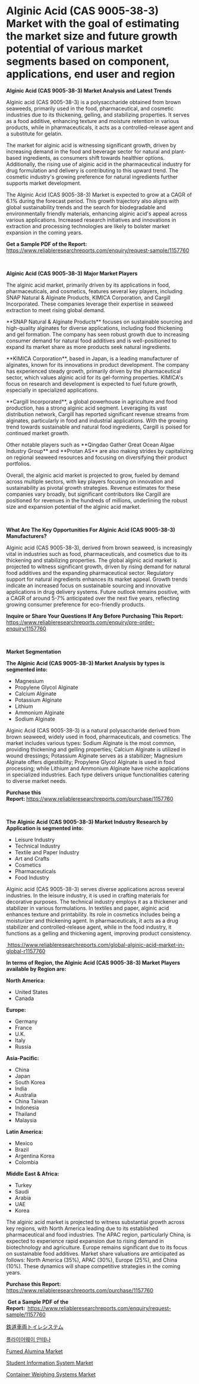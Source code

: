 <p><h1>Alginic Acid (CAS 9005-38-3) Market with the goal of estimating the market size and future growth potential of various market segments based on component, applications, end user and region</h1></p><p><strong>Alginic Acid (CAS 9005-38-3) Market Analysis and Latest Trends</strong></p>
<p><p>Alginic acid (CAS 9005-38-3) is a polysaccharide obtained from brown seaweeds, primarily used in the food, pharmaceutical, and cosmetic industries due to its thickening, gelling, and stabilizing properties. It serves as a food additive, enhancing texture and moisture retention in various products, while in pharmaceuticals, it acts as a controlled-release agent and a substitute for gelatin.</p><p>The market for alginic acid is witnessing significant growth, driven by increasing demand in the food and beverage sector for natural and plant-based ingredients, as consumers shift towards healthier options. Additionally, the rising use of alginic acid in the pharmaceutical industry for drug formulation and delivery is contributing to this upward trend. The cosmetic industry's growing preference for natural ingredients further supports market development.</p><p>The Alginic Acid (CAS 9005-38-3) Market is expected to grow at a CAGR of 6.1% during the forecast period. This growth trajectory also aligns with global sustainability trends and the search for biodegradable and environmentally friendly materials, enhancing alginic acid's appeal across various applications. Increased research initiatives and innovations in extraction and processing technologies are likely to bolster market expansion in the coming years.</p></p>
<p><strong>Get a Sample PDF of the Report:&nbsp;</strong> <a href="https://www.reliableresearchreports.com/enquiry/request-sample/1157760">https://www.reliableresearchreports.com/enquiry/request-sample/1157760</a></p>
<p>&nbsp;</p>
<p><strong>Alginic Acid (CAS 9005-38-3) Major Market Players</strong></p>
<p><p>The alginic acid market, primarily driven by its applications in food, pharmaceuticals, and cosmetics, features several key players, including SNAP Natural & Alginate Products, KIMICA Corporation, and Cargill Incorporated. These companies leverage their expertise in seaweed extraction to meet rising global demand.</p><p>**SNAP Natural & Alginate Products** focuses on sustainable sourcing and high-quality alginates for diverse applications, including food thickening and gel formation. The company has seen robust growth due to increasing consumer demand for natural food additives and is well-positioned to expand its market share as more products seek natural ingredients.</p><p>**KIMICA Corporation**, based in Japan, is a leading manufacturer of alginates, known for its innovations in product development. The company has experienced steady growth, primarily driven by the pharmaceutical sector, which values alginic acid for its gel-forming properties. KIMICA's focus on research and development is expected to fuel future growth, especially in specialized applications.</p><p>**Cargill Incorporated**, a global powerhouse in agriculture and food production, has a strong alginic acid segment. Leveraging its vast distribution network, Cargill has reported significant revenue streams from alginates, particularly in food and industrial applications. With the growing trend towards sustainable and natural food ingredients, Cargill is poised for continued market growth.</p><p>Other notable players such as **Qingdao Gather Great Ocean Algae Industry Group** and **Protan AS** are also making strides by capitalizing on regional seaweed resources and focusing on diversifying their product portfolios.</p><p>Overall, the alginic acid market is projected to grow, fueled by demand across multiple sectors, with key players focusing on innovation and sustainability as pivotal growth strategies. Revenue estimates for these companies vary broadly, but significant contributors like Cargill are positioned for revenues in the hundreds of millions, underlining the robust size and expansion potential of the alginic acid market.</p></p>
<p>&nbsp;</p>
<p><strong>What Are The Key Opportunities For Alginic Acid (CAS 9005-38-3) Manufacturers?</strong></p>
<p><p>Alginic acid (CAS 9005-38-3), derived from brown seaweed, is increasingly vital in industries such as food, pharmaceuticals, and cosmetics due to its thickening and stabilizing properties. The global alginic acid market is projected to witness significant growth, driven by rising demand for natural food additives and the expanding pharmaceutical sector. Regulatory support for natural ingredients enhances its market appeal. Growth trends indicate an increased focus on sustainable sourcing and innovative applications in drug delivery systems. Future outlook remains positive, with a CAGR of around 5-7% anticipated over the next five years, reflecting growing consumer preference for eco-friendly products.</p></p>
<p><strong>Inquire or Share Your Questions If Any Before Purchasing This Report:</strong> <a href="https://www.reliableresearchreports.com/enquiry/pre-order-enquiry/1157760">https://www.reliableresearchreports.com/enquiry/pre-order-enquiry/1157760</a></p>
<p>&nbsp;</p>
<p><strong>Market Segmentation</strong></p>
<p><strong>The Alginic Acid (CAS 9005-38-3) Market Analysis by types is segmented into:</strong></p>
<p><ul><li>Magnesium</li><li>Propylene Glycol Alginate</li><li>Calcium Alginate</li><li>Potassium Alginate</li><li>Lithium</li><li>Ammonium Alginate</li><li>Sodium Alginate</li></ul></p>
<p><p>Alginic Acid (CAS 9005-38-3) is a natural polysaccharide derived from brown seaweed, widely used in food, pharmaceuticals, and cosmetics. The market includes various types: Sodium Alginate is the most common, providing thickening and gelling properties; Calcium Alginate is utilized in wound dressings; Potassium Alginate serves as a stabilizer; Magnesium Alginate offers digestibility; Propylene Glycol Alginate is used in food processing; while Lithium and Ammonium Alginate have niche applications in specialized industries. Each type delivers unique functionalities catering to diverse market needs.</p></p>
<p><strong>Purchase this Report:&nbsp;</strong><a href="https://www.reliableresearchreports.com/purchase/1157760">https://www.reliableresearchreports.com/purchase/1157760</a></p>
<p>&nbsp;</p>
<p><strong>The Alginic Acid (CAS 9005-38-3) Market Industry Research by Application is segmented into:</strong></p>
<p><ul><li>Leisure Industry</li><li>Technical Industry</li><li>Textile and Paper Industry</li><li>Art and Crafts</li><li>Cosmetics</li><li>Pharmaceuticals</li><li>Food Industry</li></ul></p>
<p><p>Alginic acid (CAS 9005-38-3) serves diverse applications across several industries. In the leisure industry, it is used in crafting materials for decorative purposes. The technical industry employs it as a thickener and stabilizer in various formulations. In textiles and paper, alginic acid enhances texture and printability. Its role in cosmetics includes being a moisturizer and thickening agent. In pharmaceuticals, it acts as a drug stabilizer and controlled-release agent, while in the food industry, it functions as a gelling and thickening agent, improving product consistency.</p></p>
<p><a href="https://www.reliableresearchreports.com/global-alginic-acid-market-in-global-r1157760">&nbsp;https://www.reliableresearchreports.com/global-alginic-acid-market-in-global-r1157760</a></p>
<p><strong>In terms of Region, the Alginic Acid (CAS 9005-38-3) Market Players available by Region are:</strong></p>
<p>
    <p> <strong> North America: </strong>
        <ul>
            <li>United States</li>
            <li>Canada</li>
        </ul>
        </p> 
    <p> <strong> Europe: </strong>
        <ul>
            <li>Germany</li>
            <li>France</li>
            <li>U.K.</li>
            <li>Italy</li>
            <li>Russia</li>
        </ul>
        </p> 
    <p> <strong> Asia-Pacific: </strong>
        <ul>
            <li>China</li>
            <li>Japan</li>
            <li>South Korea</li>
            <li>India</li>
            <li>Australia</li>
            <li>China Taiwan</li>
            <li>Indonesia</li>
            <li>Thailand</li>
            <li>Malaysia</li>
        </ul>
        </p> 
    <p> <strong> Latin America: </strong>
        <ul>
            <li>Mexico</li>
            <li>Brazil</li>
            <li>Argentina Korea</li>
            <li>Colombia</li>
        </ul>
        </p> 
    <p> <strong> Middle East & Africa: </strong>
        <ul>
            <li>Turkey</li>
            <li>Saudi</li>
            <li>Arabia</li>
            <li>UAE</li>
            <li>Korea</li>
        </ul>
    </p>
    </p>
<p><p>The alginic acid market is projected to witness substantial growth across key regions, with North America leading due to its established pharmaceutical and food industries. The APAC region, particularly China, is expected to experience rapid expansion due to rising demand in biotechnology and agriculture. Europe remains significant due to its focus on sustainable food additives. Market share valuations are anticipated as follows: North America (35%), APAC (30%), Europe (25%), and China (10%). These dynamics will shape competitive strategies in the coming years.</p></p>
<p><strong>Purchase this Report: </strong><a href="https://www.reliableresearchreports.com/purchase/1157760">https://www.reliableresearchreports.com/purchase/1157760</a></p>
<p>&nbsp;<strong>Get a Sample PDF of the Report:&nbsp;&nbsp;</strong><a href="https://www.reliableresearchreports.com/enquiry/request-sample/1157760">https://www.reliableresearchreports.com/enquiry/request-sample/1157760</a></p>
<p><strong></strong></p>
<p><p><a href="https://medium.com/@drewosciski565654/%E9%89%84%E9%81%93%E8%BB%8A%E4%B8%A1%E3%83%88%E3%82%A4%E3%83%AC%E3%82%B7%E3%82%B9%E3%83%86%E3%83%A0%E5%B8%82%E5%A0%B4-%E5%B8%82%E5%A0%B4%E3%82%BB%E3%82%B0%E3%83%A1%E3%83%B3%E3%83%86%E3%83%BC%E3%82%B7%E3%83%A7%E3%83%B3-%E5%9C%B0%E5%9F%9F%E5%88%A5-2031%E5%B9%B4%E3%81%BE%E3%81%A7%E3%81%AE%E5%B8%82%E5%A0%B4%E4%BA%88%E6%B8%AC-a97002799d73">鉄道車両トイレシステム</a></p><p><a href="https://medium.com/@gabrielblanda5656/%EC%84%B8%EA%B3%84-flyaway-antenna-market-%EC%9D%80-2024%EC%97%90%EC%84%9C-2031%EB%A1%9C-%EC%97%B0%ED%8F%89%EA%B7%A0-%EC%A6%9D%EA%B0%80%EC%9C%A8%EC%9D%84-%EB%B3%B4%EC%9D%BC-%EA%B2%83%EC%9C%BC%EB%A1%9C-%EC%98%88%EC%83%81%EB%90%A9%EB%8B%88%EB%8B%A4-b87998947af1">플라이어웨이 안테나</a></p><p><a href="https://www.linkedin.com/pulse/unlocking-growth-potential-market-strategic-analysis-fumed-vmcye?trackingId=ix8E5iCBTFKzaZm3OWwjTQ%3D%3D">Fumed Alumina Market</a></p><p><a href="https://github.com/AfsanaMia652/Market-Research-Report-List-1/blob/main/student-information-system-market.md">Student Information System Market</a></p><p><a href="https://medium.com/@marceivas98567/the-container-weighing-systems-industry-analysis-report-offers-a-comprehensive-and-current-4d637076c395">Container Weighing Systems Market</a></p></p>